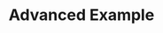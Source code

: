 ---
slug: /gnss-gps/arduino/advanced
title: Advanced Example
id: gnss-gps-arduino-3
hide_title: False
---
